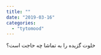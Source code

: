```yaml
---
title: ""
date: "2019-03-16"
categories: 
  - "tytomood"
---
```


خلوت گزیده را به تماشا چه حاجت است؟
